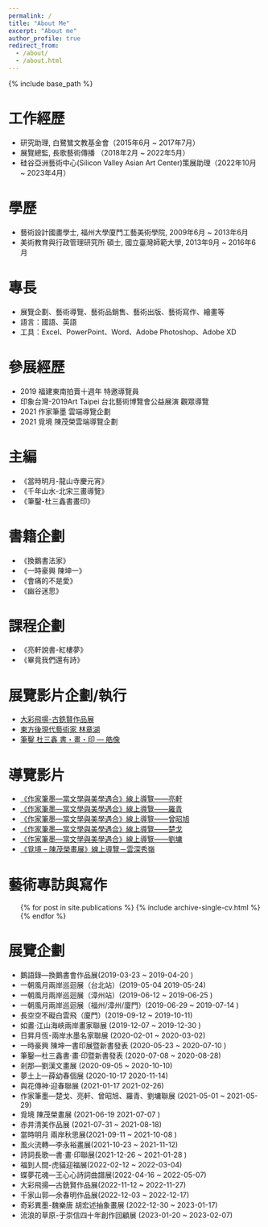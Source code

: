 ```yaml
---
permalink: /
title: "About Me"
excerpt: "About me"
author_profile: true
redirect_from: 
  - /about/
  - /about.html
---
```

{% include base_path %}

工作經歷
======
* 研究助理, 白鷺鷥文教基金會（2015年6月 ~ 2017年7月） 
* 展覽總監, 長歌藝術傳播 （2018年2月 ~ 2022年5月）
* 硅谷亞洲藝術中心(Silicon Valley Asian Art Center)策展助理（2022年10月 ~ 2023年4月）

學歷
======
* 藝術設計國畫學士, 福州大學廈門工藝美術學院, 2009年6月 ~ 2013年6月
* 美術教育與行政管理研究所 碩士, 國立臺灣師範大學, 2013年9月 ~ 2016年6月

專長
======
* 展覽企劃、藝術導覽、藝術品銷售、藝術出版、藝術寫作、繪畫等
* 語言：國語、英語 
* 工具：Excel、PowerPoint、Word、Adobe Photoshop、Adobe XD

參展經歷
======
* 2019 福建東南拍賣十週年 特邀導覽員
* 印象台灣-2019Art Taipei  台北藝術博覽會公益展演 觀眾導覽
* 2021 作家筆墨 雲端導覽企劃
* 2021 覓境 陳茂榮雲端導覽企劃


主編
======
* 《當時明月-龍山寺慶元宵》
* 《千年山水-北宋三畫導覽》
* 《筆鑿-杜三鑫書畫印》

書籍企劃
======
* 《換鵝書法家》
* 《一時豪興 陳坤一》
* 《會痛的不是愛》
* 《幽谷迷思》

課程企劃
======
* 《亮軒說書-紅樓夢》
* 《畢竟我們還有詩》

展覽影片企劃/執行
======
* [大彩飛揚-古銑賢作品展](https://www.youtube.com/watch?v=YRboSbBJ0ZE&ab_channel=SiliconValleyAsianArtCenter)
* [東方後現代藝術家 林章湖](https://www.youtube.com/watch?v=GmllAyriWiM&ab_channel=%E9%95%B7%E6%AD%8C%E8%97%9D%E8%A1%93%E5%82%B3%E6%92%AD)
* [筆鑿 杜三鑫 書・畫・印 — 艁像](https://www.youtube.com/watch?v=LxEvNwb2P1o&list=PLpj-edCE2-Y7sTXA_eTSz_W9vHVLS_gsz&ab_channel=%E9%95%B7%E6%AD%8C%E8%97%9D%E8%A1%93%E5%82%B3%E6%92%AD)

導覽影片
======
* [《作家筆墨—當文學與美學遇合》線上導覽——亮軒](https://www.youtube.com/watch?v=8qRYiiT2HfI&ab_channel=%E9%95%B7%E6%AD%8C%E8%97%9D%E8%A1%93%E5%82%B3%E6%92%AD)
* [《作家筆墨—當文學與美學遇合》線上導覽——羅青](https://www.youtube.com/watch?v=8qRYiiT2HfI&ab_channel=%E9%95%B7%E6%AD%8C%E8%97%9D%E8%A1%93%E5%82%B3%E6%92%AD) 
* [《作家筆墨—當文學與美學遇合》線上導覽——曾昭旭](https://www.youtube.com/watch?v=6i7Orfp4h14&ab_channel=%E9%95%B7%E6%AD%8C%E8%97%9D%E8%A1%93%E5%82%B3%E6%92%AD)
* [《作家筆墨—當文學與美學遇合》線上導覽——楚戈](https://www.youtube.com/watch?v=Q4qWtfiJoSI&ab_channel=%E9%95%B7%E6%AD%8C%E8%97%9D%E8%A1%93%E5%82%B3%E6%92%AD)
* [《作家筆墨—當文學與美學遇合》線上導覽——劉墉](https://www.youtube.com/watch?v=2L7bzMS7Uao&ab_channel=%E9%95%B7%E6%AD%8C%E8%97%9D%E8%A1%93%E5%82%B3%E6%92%AD)
* [《覓境 – 陳茂榮畫展》線上導覽－雲深秀嶺](https://www.youtube.com/watch?v=rfjT6_dy_kU&ab_channel=%E9%95%B7%E6%AD%8C%E8%97%9D%E8%A1%93%E5%82%B3%E6%92%AD)

藝術專訪與寫作
======
  <ul>{% for post in site.publications %}
    {% include archive-single-cv.html %}
  {% endfor %}</ul>
  
  
展覽企劃
======
* 鵝語錄—換鵝書會作品展(2019-03-23 ~ 2019-04-20 )
* 一朝風月兩岸巡迴展（台北站）(2019-05-04 2019-05-24)
* 一朝風月兩岸巡迴展（漳州站）(2019-06-12 ~ 2019-06-25 )
* 一朝風月兩岸巡迴展（福州/漳州/廈門）(2019-06-29 ~ 2019-07-14 )
* 長空空不礙白雲飛（廈門）(2019-09-12 ~ 2019-10-11)
* 如畫·江山海峽兩岸畫家聯展 (2019-12-07 ~ 2019-12-30 )
* 日昇月恆-兩岸水墨名家聯展 (2020-02-01 ~ 2020-03-02)
* 一時豪興 陳坤一書印展暨新書發表 (2020-05-23 ~ 2020-07-10 )
* 筆鑿—杜三鑫書·畫·印暨新書發表 (2020-07-08 ~ 2020-08-28)
* 剎那—劉漢文畫展 (2020-09-05 ~ 2020-10-10)
* 夢土上—薛幼春個展 (2020-10-17 2020-11-14)
* 與花傳神·迎春聯展 (2021-01-17 2021-02-26)
* 作家筆墨—楚戈、亮軒、曾昭旭、羅青、劉墉聯展 (2021-05-01 ~ 2021-05-29)
* 覓境 陳茂榮畫展 (2021-06-19 2021-07-07 )
* 赤井清美作品展 (2021-07-31 ~ 2021-08-18)
* 當時明月 兩岸秋思展(2021-09-11 ~ 2021-10-08 )
* 風火流轉—李永裕畫展(2021-10-23 ~ 2021-11-12)
* 詩詞長歌—書·畫·印聯展(2021-12-26 ~ 2021-01-28 )
* 福到人間-虎貓迎福展(2022-02-12 ~ 2022-03-04)
* 蝶夢花魂—王心心詩詞曲譜展(2022-04-16 ~ 2022-05-07)
* 大彩飛揚—古銑賢作品展(2022-11-12 ~ 2022-11-27)
* 千家山郭—余春明作品展(2022-12-03 ~ 2022-12-17)
* 奇彩異墨-魏樂唐 胡宏述抽象畫展 (2022-12-30 ~ 2023-01-17)
* 流浪的草原-于崇信四十年創作回顧展 (2023-01-20 ~ 2023-02-07)
